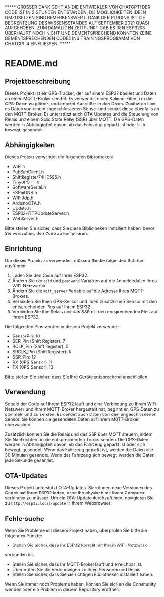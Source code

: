 ***** GROSSER DANK GEHT AN DIE ENTWICKLER VON CHATGPT! DER CODE IST IN 2 STUNDEN ENTSTANDEN, DIE MÖGLICHKEITEN IDEEN UMZUSETZEN SIND BEMERKENSWERT. DANK DER PLUGINS IST DIE BEGRENTZUNG DES WISSENSSTANDES AUF SEPTEMBER 2021 QUASI AUFGEHOBEN. ZUM DAMALIGEN ZEITPUNKT GAB ES DEN ESP32S3 ÜBERHAUPT NOCH NICHT UND DEMENTSPRECHEND KONNTEN KEINE DEMENTSPRECHENDEN CODES INS TRAININGSPROGRAMM VON CHATGPT 4 EINFLIESSEN. *****


# README.md

## Projektbeschreibung

Dieses Projekt ist ein GPS-Tracker, der auf einem ESP32 basiert und Daten an einen MQTT-Broker sendet. Es verwendet einen Kalman-Filter, um die GPS-Daten zu glätten, und erkennt Ausreißer in den Daten. Zusätzlich liest es Daten von einem angeschlossenen Sensor und sendet diese ebenfalls an den MQTT-Broker. Es unterstützt auch OTA-Updates und die Steuerung von Relais und einem Solid State Relay (SSR) über MQTT. Die GPS-Daten werden in Abhängigkeit davon, ob das Fahrzeug geparkt ist oder sich bewegt, gesendet.

## Abhängigkeiten

Dieses Projekt verwendet die folgenden Bibliotheken:

- WiFi.h
- PubSubClient.h
- ShiftRegister74HC595.h
- TinyGPS++.h
- SoftwareSerial.h
- ESPmDNS.h
- WiFiUdp.h
- ArduinoOTA.h
- Update.h
- ESP32HTTPUpdateServer.h
- WebServer.h

Bitte stellen Sie sicher, dass Sie diese Bibliotheken installiert haben, bevor Sie versuchen, den Code zu kompilieren.

## Einrichtung

Um dieses Projekt zu verwenden, müssen Sie die folgenden Schritte ausführen:

1. Laden Sie den Code auf Ihren ESP32.
2. Ändern Sie die `ssid` und `password` Variablen auf die Anmeldedaten Ihres WiFi-Netzwerks.
3. Ändern Sie die `mqtt_server` Variable auf die Adresse Ihres MQTT-Brokers.
4. Verbinden Sie Ihren GPS-Sensor und Ihren zusätzlichen Sensor mit den entsprechenden Pins auf Ihrem ESP32.
5. Verbinden Sie Ihre Relais und das SSR mit den entsprechenden Pins auf Ihrem ESP32.

Die folgenden Pins werden in diesem Projekt verwendet:

- SensorPin: 10
- SER_Pin (Shift Register): 7
- RCLK_Pin (Shift Register): 5
- SRCLK_Pin (Shift Register): 6
- SSR_Pin: 12
- RX (GPS Sensor): 11
- TX (GPS Sensor): 13

Bitte stellen Sie sicher, dass Sie Ihre Geräte entsprechend anschließen.

## Verwendung

Sobald der Code auf Ihrem ESP32 läuft und eine Verbindung zu Ihrem WiFi-Netzwerk und Ihrem MQTT-Broker hergestellt hat, beginnt er, GPS-Daten zu sammeln und zu senden. Es sendet auch Daten von dem angeschlossenen Sensor. Sie können die gesendeten Daten auf Ihrem MQTT-Broker überwachen.

Zusätzlich können Sie die Relais und das SSR über MQTT steuern, indem Sie Nachrichten an die entsprechenden Topics senden. Die GPS-Daten werden in Abhängigkeit davon, ob das Fahrzeug geparkt ist oder sich bewegt, gesendet. Wenn das Fahrzeug geparkt ist, werden die Daten alle 30 Minuten gesendet. Wenn das Fahrzeug sich bewegt, werden die Daten jede Sekunde gesendet.

## OTA-Updates

Dieses Projekt unterstützt OTA-Updates. Sie können neue Versionen des Codes auf Ihren ESP32 laden, ohne ihn physisch mit Ihrem Computer verbinden zu müssen. Um ein OTA-Update durchzuführen, navigieren Sie zu `http://esp32.local/update` in Ihrem Webbrowser.

## Fehlersuche

Wenn Sie Probleme mit diesem Projekt haben, überprüfen Sie bitte die folgenden Punkte:

- Stellen Sie sicher, dass Ihr ESP32 korrekt mit Ihrem WiFi-Netzwerk

verbunden ist.
- Stellen Sie sicher, dass Ihr MQTT-Broker läuft und erreichbar ist.
- Überprüfen Sie die Verbindungen zu Ihren Sensoren und Relais.
- Stellen Sie sicher, dass Sie die richtigen Bibliotheken installiert haben.

Wenn Sie immer noch Probleme haben, können Sie sich an die Community wenden oder ein Problem in diesem Repository eröffnen.

